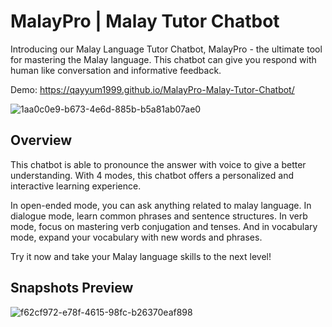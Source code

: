 # MalayPro | Malay Tutor Chatbot

Introducing our Malay Language Tutor Chatbot, MalayPro -  the ultimate tool for mastering the Malay language. This chatbot can give you respond with human like conversation and informative feedback. 

Demo: https://qayyum1999.github.io/MalayPro-Malay-Tutor-Chatbot/

![1aa0c0e9-b673-4e6d-885b-b5a81ab07ae0](https://user-images.githubusercontent.com/90374083/226189139-1f49fea0-1001-4a2d-b47b-de0804b5a703.jpg)

## Overview

This chatbot is able to pronounce the answer with voice to give a better understanding. With 4 modes, this chatbot offers a personalized and interactive learning experience. 

In open-ended mode, you can ask anything related to malay language. In dialogue mode, learn common phrases and sentence structures. In verb mode, focus on mastering verb conjugation and tenses. And in vocabulary mode, expand your vocabulary with new words and phrases. 

Try it now and take your Malay language skills to the next level!

## Snapshots Preview

![f62cf972-e78f-4615-98fc-b26370eaf898](https://user-images.githubusercontent.com/90374083/226189167-65542734-8f7a-434f-a432-6bd848499666.jpg)
